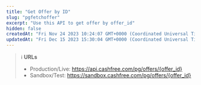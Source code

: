 ```yaml
---
title: "Get Offer by ID"
slug: "pgfetchoffer"
excerpt: "Use this API to get offer by offer_id"
hidden: false
createdAt: "Fri Nov 24 2023 10:24:07 GMT+0000 (Coordinated Universal Time)"
updatedAt: "Fri Dec 15 2023 15:30:04 GMT+0000 (Coordinated Universal Time)"
---
```

> ℹ️ **URLs**
> 
> - Production/Live: <https://api.cashfree.com/pg/offers/{offer_id}>
> - Sandbox/Test: <https://sandbox.cashfree.com/pg/offers/{offer_id}>
